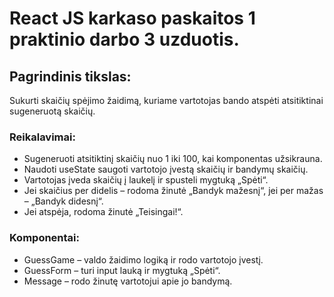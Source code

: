 # React JS karkaso paskaitos 1 praktinio darbo 3 uzduotis.

## Pagrindinis tikslas:

Sukurti skaičių spėjimo žaidimą, kuriame vartotojas bando atspėti atsitiktinai sugeneruotą skaičių.

### Reikalavimai:

- Sugeneruoti atsitiktinį skaičių nuo 1 iki 100, kai komponentas užsikrauna.
- Naudoti useState saugoti vartotojo įvestą skaičių ir bandymų skaičių.
- Vartotojas įveda skaičių į laukelį ir spusteli mygtuką „Spėti“.
- Jei skaičius per didelis – rodoma žinutė „Bandyk mažesnį“, jei per mažas – „Bandyk didesnį“.
- Jei atspėja, rodoma žinutė „Teisingai!“.

### Komponentai:

- GuessGame – valdo žaidimo logiką ir rodo vartotojo įvestį.
- GuessForm – turi input lauką ir mygtuką „Spėti“.
- Message – rodo žinutę vartotojui apie jo bandymą.
